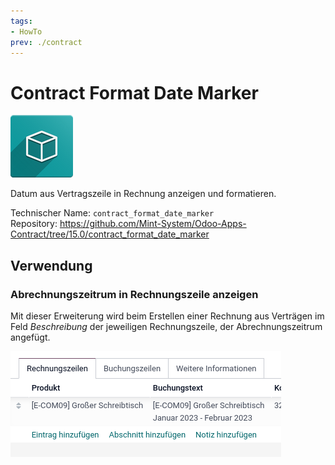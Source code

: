 ```yaml
---
tags:
- HowTo
prev: ./contract
---
```

# Contract Format Date Marker
![icon_oms_box](assets/icon_oms_box.png)

Datum aus Vertragszeile in Rechnung anzeigen und formatieren.

Technischer Name: `contract_format_date_marker`\
Repository: <https://github.com/Mint-System/Odoo-Apps-Contract/tree/15.0/contract_format_date_marker>

## Verwendung

### Abrechnungszeitrum in Rechnungszeile anzeigen

Mit dieser Erweiterung wird beim Erstellen einer Rechnung aus Verträgen im Feld *Beschreibung* der jeweiligen Rechnungszeile, der Abrechnungszeitrum angefügt.

![](assets/Contract%20Format%20Date%20Marker.png)